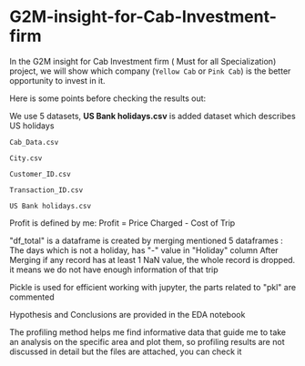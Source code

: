 # G2M-insight-for-Cab-Investment-firm

In the G2M insight for Cab Investment firm ( Must for all Specialization) project, we will show which company (`Yellow Cab` or `Pink Cab`) is the better opportunity to invest in it.

Here is some points before checking the results out:

We use 5 datasets, **US Bank holidays.csv** is added dataset which describes US holidays

`Cab_Data.csv` 

`City.csv` 

`Customer_ID.csv` 

`Transaction_ID.csv` 

`US Bank holidays.csv`

Profit is defined by me: Profit = Price Charged - Cost of Trip

"df_total" is a dataframe is created by merging mentioned 5 dataframes : The days which is not a holiday, has "-" value in "Holiday" column After Merging if any record has at least 1 NaN value, the whole record is dropped. it means we do not have enough information of that trip

Pickle is used for efficient working with jupyter, the parts related to "pkl" are commented

Hypothesis and Conclusions are provided in the EDA notebook

The profiling method helps me find informative data that guide me to take an analysis on the specific area and plot them, so profiling results are not discussed in detail but the files are attached, you can check it
